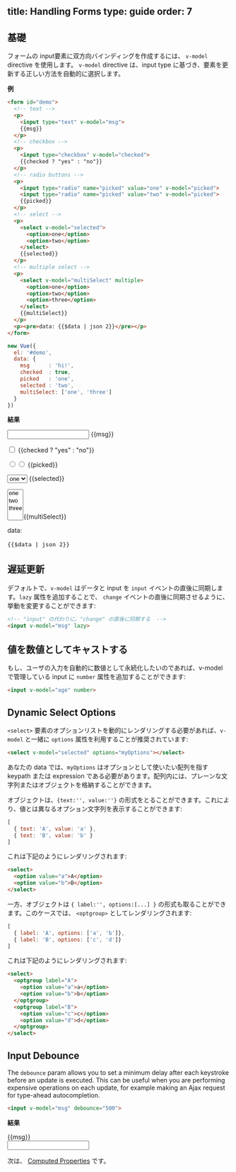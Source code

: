 title: Handling Forms
type: guide
order: 7
---

## 基礎

フォームの input要素に双方向バインディングを作成するには、 `v-model` directive を使用します。 `v-model` directive は、input type に基づき、要素を更新する正しい方法を自動的に選択します。

**例**

``` html
<form id="demo">
  <!-- text -->
  <p>
    <input type="text" v-model="msg">
    {{msg}}
  </p>
  <!-- checkbox -->
  <p>
    <input type="checkbox" v-model="checked">
    {{checked ? "yes" : "no"}}
  </p>
  <!-- radio buttons -->
  <p>
    <input type="radio" name="picked" value="one" v-model="picked">
    <input type="radio" name="picked" value="two" v-model="picked">
    {{picked}}
  </p>
  <!-- select -->
  <p>
    <select v-model="selected">
      <option>one</option>
      <option>two</option>
    </select>
    {{selected}}
  </p>
  <!-- multiple select -->
  <p>
    <select v-model="multiSelect" multiple>
      <option>one</option>
      <option>two</option>
      <option>three</option>
    </select>
    {{multiSelect}}
  </p>
  <p><pre>data: {{$data | json 2}}</pre></p>
</form>
```

``` js
new Vue({
  el: '#demo',
  data: {
    msg      : 'hi!',
    checked  : true,
    picked   : 'one',
    selected : 'two',
    multiSelect: ['one', 'three']
  }
})
```

**結果**

<form id="demo"><p><input type="text" v-model="msg"> {&#123;msg&#125;}</p><p><input type="checkbox" v-model="checked"> {&#123;checked ? &quot;yes&quot; : &quot;no&quot;&#125;}</p><p><input type="radio" v-model="picked" name="picked" value="one"><input type="radio" v-model="picked" name="picked" value="two"> {&#123;picked&#125;}</p><p><select v-model="selected"><option>one</option><option>two</option></select> {&#123;selected&#125;}</p><p><select v-model="multiSelect" multiple><option>one</option><option>two</option><option>three</option></select>{&#123;multiSelect&#125;}</p><p>data:<pre style="font-size:13px;background:transparent;line-height:1.5em">{&#123;$data | json 2&#125;}</pre></p></form>
<script>
new Vue({
  el: '#demo',
  data: {
    msg      : 'hi!',
    checked  : true,
    picked   : 'one',
    selected : 'two',
    multiSelect: ['one', 'three']
  }
})
</script>

## 遅延更新

デフォルトで、`v-model` はデータと input を `input` イベントの直後に同期します。`lazy` 属性を追加することで、 `change` イベントの直後に同期させるように、挙動を変更することができます:

``` html
<!-- "input" の代わりに、"change" の直後に同期する  -->
<input v-model="msg" lazy>
```

## 値を数値としてキャストする

もし、ユーザの入力を自動的に数値として永続化したいのであれば、v-model で管理している input に `number` 属性を追加することができます:

``` html
<input v-model="age" number>
```

## Dynamic Select Options

`<select>` 要素のオプションリストを動的にレンダリングする必要があれば、`v-model`  と一緒に `options` 属性を利用することが推奨されています:

``` html
<select v-model="selected" options="myOptions"></select>
```

あなたの data では、`myOptions` はオプションとして使いたい配列を指す keypath または expression である必要があります。配列内には、プレーンな文字列またはオブジェクトを格納することができます。

オブジェクトは、`{text:'', value:''}` の形式をとることができます。これにより、値とは異なるオプション文字列を表示することができます:

``` js
[
  { text: 'A', value: 'a' },
  { text: 'B', value: 'b' }
]
```

これは下記のようにレンダリングされます:

``` html
<select>
  <option value="a">A</option>
  <option value="b">B</option>
</select>
```

一方、オブジェクトは `{ label:'', options:[...] }` の形式も取ることができます。このケースでは、 `<optgroup>` としてレンダリングされます:

``` js
[
  { label: 'A', options: ['a', 'b']},
  { label: 'B', options: ['c', 'd']}
]
```

これは下記のようにレンダリングされます:

``` html
<select>
  <optgroup label="A">
    <option value="a">a</option>
    <option value="b">b</option>
  </optgroup>
  <optgroup label="B">
    <option value="c">c</option>
    <option value="d">d</option>
  </optgroup>
</select>
```

## Input Debounce

The `debounce` param allows you to set a minimum delay after each keystroke before an update is executed. This can be useful when you are performing expensive operations on each update, for example making an Ajax request for type-ahead autocompletion.

``` html
<input v-model="msg" debounce="500">
```

**結果**

<div id="debounce-demo" class="demo">{&#123;msg&#125;}<br><input v-model="msg" debounce="500"></div>
<script>
new Vue({
  el:'#debounce-demo',
  data: { msg: 'edit me' }
})
</script>

次は、 [Computed Properties](/guide/computed.html) です。
